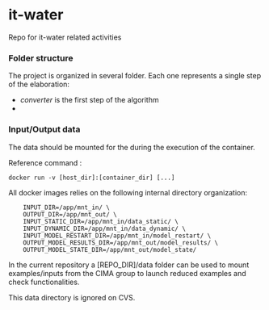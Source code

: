 # it-water
Repo for it-water related activities 


### Folder structure
The project is organized in several folder.
Each one represents a single step of the elaboration:

- *converter* is the first step of the algorithm 
- 


### Input/Output data
The data should be mounted for the during the execution of the container.

Reference command :
```
docker run -v [host_dir]:[container_dir] [...]
```

All docker images relies on the following internal directory organization:

```	
    INPUT_DIR=/app/mnt_in/ \
	OUTPUT_DIR=/app/mnt_out/ \
	INPUT_STATIC_DIR=/app/mnt_in/data_static/ \
	INPUT_DYNAMIC_DIR=/app/mnt_in/data_dynamic/ \
	INPUT_MODEL_RESTART_DIR=/app/mnt_in/model_restart/ \
	OUTPUT_MODEL_RESULTS_DIR=/app/mnt_out/model_results/ \
	OUTPUT_MODEL_STATE_DIR=/app/mnt_out/model_state/
```

In the current repository a [REPO_DIR]/data folder can be used to mount examples/inputs from the CIMA group to launch reduced examples and check functionalities.

This data directory is ignored on CVS.